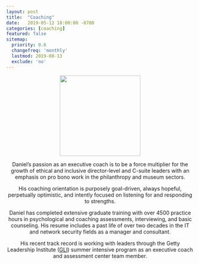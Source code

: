 ```yaml
---
layout: post
title:  "Coaching"
date:   2019-05-12 18:00:00 -0700
categories: [coaching]
featured: false
sitemap:
  priority: 0.6
  changefreq: 'monthly'
  lastmod: 2019-08-13
  exclude: 'no'
---
```


<p align="center">
  <img src="https://pinedo.org/assets/png/dpinedo_photo.png" height="216" width="216">
</p>

<p align="center">
Daniel’s passion as an executive coach is to be a force multiplier for the growth of ethical and inclusive director-level and C-suite leaders with an emphasis on pro bono work in the philanthropy and museum sectors. 
</p>
<p align="center">
His coaching orientation is purposely goal-driven, always hopeful, perpetually optimistic, and intently focused on listening for and responding to strengths. 
</p>
<p align="center">
Daniel has completed extensive graduate training with over 4500 practice hours in psychological and coaching assessments, interviewing, and basic counseling. His resume includes a past life of over two decades in the IT and network security fields as a manager and consultant. 
</p>
<p align="center">
His recent track record is working with leaders through the Getty Leadership Institute (<a href="https://gli.cgu.edu/" target="_blank" rel="noopener noreferrer">GLI</a>) summer intensive program as an executive coach and assessment center team member.
</p>
